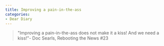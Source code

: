 ```yaml
---
title: Improving a pain-in-the-ass
categories:
- Dear Diary
---
```


> "Improving a pain-in-the-ass does not make it a kiss! And we need a kiss!"- Doc Searls, Rebooting the News #23
